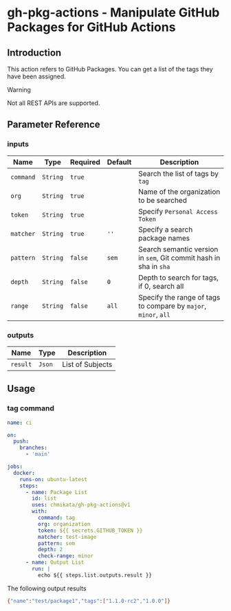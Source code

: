 # gh-pkg-actions - Manipulate GitHub Packages for GitHub Actions

## Introduction

This action refers to GitHub Packages.
You can get a list of the tags they have been assigned.

> [!WARNING]
> Not all REST APIs are supported.

## Parameter Reference

### inputs

| Name      | Type     | Required | Default | Description                                                       |
| --------- | -------- | -------- | ------- | ----------------------------------------------------------------- |
| `command` | `String` | `true`   |         | Search the list of tags by `tag`                                  |
| `org`     | `String` | `true`   |         | Name of the organization to be searched                           |
| `token`   | `String` | `true`   |         | Specify `Personal Access Token`                                   |
| `matcher` | `String` | `true`   | `''`    | Specify a search package names                                    |
| `pattern` | `String` | `false`  | `sem`   | Search semantic version in `sem`, Git commit hash in sha in `sha` |
| `depth`   | `String` | `false`  | `0`     | Depth to search for tags, if 0, search all                        |
| `range`   | `String` | `false`  | `all`   | Specify the range of tags to compare by `major`, `minor`, `all`   |

### outputs

| Name     | Type   | Description      |
| -------- | ------ | ---------------- |
| `result` | `Json` | List of Subjects |

## Usage

### tag command

```yaml
name: ci

on:
  push:
    branches:
      - 'main'

jobs:
  docker:
    runs-on: ubuntu-latest
    steps:
      - name: Package List
        id: list
        uses: chmikata/gh-pkg-actions@v1
        with:
          command: tag
          org: organization
          token: ${{ secrets.GITHUB_TOKEN }}
          matcher: test-image
          pattern: sem
          depth: 2
          check-range: minor
      - name: Output List
        run: |
          echo ${{ steps.list.outputs.result }}
```
The following output results
```bash
{"name":"test/package1","tags":["1.1.0-rc2","1.0.0"]}
```
